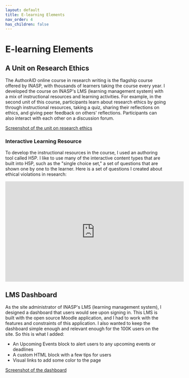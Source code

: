 ```yaml
---
layout: default
title: E-learning Elements
nav_order: 4
has_children: false
---
```


# E-learning Elements

## A Unit on Research Ethics

The AuthorAID online course in research writing is the flagship course offered by INASP, with thousands of learners taking the course every year. I developed the course on INASP's LMS (learning management system) with a mix of instructional resources and learning activities. For example, in the second unit of this course, participants learn about research ethics by going through instructional resources, taking a quiz, sharing their reflections on ethics, and giving peer feedback on others' reflections. Participants can also interact with each other on a discussion forum.

[Screenshot of the unit on research ethics](/docs/LMS-course-unit.jpg)

### Interactive Learning Resource

To develop the instructional resources in the course, I used an authoring tool called H5P. I like to use many of the interactive content types that are built into H5P, such as the "single choice set," a set of questions that are shown one by one to the learner. Here is a set of questions I created about ethical violations in research:

<iframe width="560" height="315" src="https://www.youtube.com/embed/Owyt_rVK7OM?si=fzI3mnFFSQK7zb3I" title="YouTube video player" frameborder="0" allow="accelerometer; autoplay; clipboard-write; encrypted-media; gyroscope; picture-in-picture; web-share" referrerpolicy="strict-origin-when-cross-origin" allowfullscreen></iframe>

## LMS Dashboard

As the site administrator of INASP's LMS (learning management system), I designed a dashboard that users would see upon signing in. This LMS is built with the open source Moodle application, and I had to work with the features and constraints of this application. I also wanted to keep the dashboard simple enough and relevant enough for the 100K users on the site. So this is what I added:

- An Upcoming Events block to alert users to any upcoming events or deadlines
- A custom HTML block with a few tips for users
- Visual links to add some color to the page

[Screenshot of the dashboard](/docs/LMS-dashboard.jpg)
